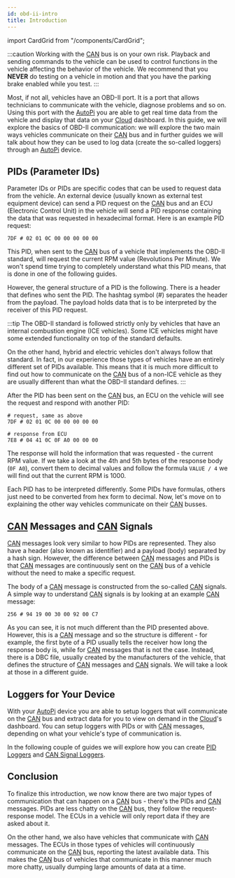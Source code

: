 ```yaml
---
id: obd-ii-intro
title: Introduction
---
```

import CardGrid from "/components/CardGrid";

:::caution
Working with the [CAN](https://www.autopi.io/hardware/autopi-canfd-pro) bus is on your own risk. Playback and sending commands to the vehicle can be
used to control functions in the vehicle affecting the behavior of the vehicle. We recommend that
you **NEVER** do testing on a vehicle in motion and that you have the parking brake enabled while you
test.
:::


Most, if not all, vehicles have an OBD-II port. It is a port that allows technicians to communicate
with the vehicle, diagnose problems and so on. Using this port with the [AutoPi](https://www.autopi.io) you are able to get
real time data from the vehicle and display that data on your [Cloud](https://www.autopi.io/software-platform/cloud-management) dashboard. In this guide, we
will explore the basics of OBD-II communication: we will explore the two main ways vehicles
communicate on their [CAN](https://www.autopi.io/hardware/autopi-canfd-pro) bus and in further guides we will talk about how they can be used to
log data (create the so-called loggers) through an [AutoPi](https://www.autopi.io) device.

## PIDs (Parameter IDs)
Parameter IDs or PIDs are specific codes that can be used to request data from the vehicle. An
external device (usually known as external test equipment device) can send a PID request on the [CAN](https://www.autopi.io/hardware/autopi-canfd-pro)
bus and an ECU (Electronic Control Unit) in the vehicle will send a PID response containing the
data that was requested in hexadecimal format. Here is an example PID request:

```
7DF # 02 01 0C 00 00 00 00 00
```

This PID, when sent to the [CAN](https://www.autopi.io/hardware/autopi-canfd-pro) bus of a vehicle that implements the OBD-II standard, will request
the current RPM value (Revolutions Per Minute). We won't spend time trying to completely understand
what this PID means, that is done in one of the following guides.

However, the general structure of a PID is the following. There is a header that defines who sent
the PID. The hashtag symbol (#) separates the header from the payload. The payload holds data that
is to be interpreted by the receiver of this PID request.

:::tip
The OBD-II standard is followed strictly only by vehicles that have an internal combustion engine
(ICE vehicles). Some ICE vehicles might have some extended functionality on top of the standard
defaults.

On the other hand, hybrid and electric vehicles don't always follow that standard. In fact, in our
experience those types of vehicles have an entirely different set of PIDs available. This means
that it is much more difficult to find out how to communicate on the [CAN](https://www.autopi.io/hardware/autopi-canfd-pro) bus of a non-ICE vehicle
as they are usually different than what the OBD-II standard defines.
:::

After the PID has been sent on the [CAN](https://www.autopi.io/hardware/autopi-canfd-pro) bus, an ECU on the vehicle will see the request and respond
with another PID:

```
# request, same as above
7DF # 02 01 0C 00 00 00 00 00

# response from ECU
7E8 # 04 41 0C 0F A0 00 00 00
```

The response will hold the information that was requested - the current RPM value. If we take a
look at the 4th and 5th bytes of the response body (`0F A0`), convert them to decimal values and
follow the formula `VALUE / 4` we will find out that the current RPM is 1000.

Each PID has to be interpreted differently. Some PIDs have formulas, others just need to be
converted from hex form to decimal. Now, let's move on to explaining the other way vehicles
communicate on their [CAN](https://www.autopi.io/hardware/autopi-canfd-pro) busses.


## [CAN](https://www.autopi.io/hardware/autopi-canfd-pro) Messages and [CAN](https://www.autopi.io/hardware/autopi-canfd-pro) Signals
[CAN](https://www.autopi.io/hardware/autopi-canfd-pro) messages look very similar to how PIDs are represented. They also have a header (also known as
identifier) and a payload (body) separated by a hash sign. However, the difference between [CAN](https://www.autopi.io/hardware/autopi-canfd-pro)
messages and PIDs is that [CAN](https://www.autopi.io/hardware/autopi-canfd-pro) messages are continuously sent on the [CAN](https://www.autopi.io/hardware/autopi-canfd-pro) bus of a vehicle without
the need to make a specific request.

The body of a [CAN](https://www.autopi.io/hardware/autopi-canfd-pro) message is constructed from the so-called [CAN](https://www.autopi.io/hardware/autopi-canfd-pro) signals. A simple way to understand
[CAN](https://www.autopi.io/hardware/autopi-canfd-pro) signals is by looking at an example [CAN](https://www.autopi.io/hardware/autopi-canfd-pro) message:

```
256 # 94 19 00 30 00 92 00 C7
```

As you can see, it is not much different than the PID presented above. However, this is a [CAN](https://www.autopi.io/hardware/autopi-canfd-pro)
message and so the structure is different - for example, the first byte of a PID usually tells the
receiver how long the response body is, while for [CAN](https://www.autopi.io/hardware/autopi-canfd-pro) messages that is not the case. Instead, there
is a DBC file, usually created by the manufacturers of the vehicle, that defines the structure of
[CAN](https://www.autopi.io/hardware/autopi-canfd-pro) messages and [CAN](https://www.autopi.io/hardware/autopi-canfd-pro) signals. We will take a look at those in a different guide.


## Loggers for Your Device

With your [AutoPi](https://www.autopi.io) device you are able to setup loggers that will communicate on the [CAN](https://www.autopi.io/hardware/autopi-canfd-pro) bus and extract data for you to view on demand in the [Cloud](https://www.autopi.io/software-platform/cloud-management)'s dashboard.
You can setup loggers with PIDs or with [CAN](https://www.autopi.io/hardware/autopi-canfd-pro) messages, depending on what your vehicle's type of communication is.

In the following couple of guides we will explore how you can create [PID Loggers](/cloud/obd-ii/create_pid_loggers.md)
and [CAN Signal Loggers](/cloud/obd-ii/create_can_signal_loggers.md).


## Conclusion
To finalize this introduction, we now know there are two major types of communication that can
happen on a [CAN](https://www.autopi.io/hardware/autopi-canfd-pro) bus - there's the PIDs and [CAN](https://www.autopi.io/hardware/autopi-canfd-pro) messages. PIDs are less chatty on the [CAN](https://www.autopi.io/hardware/autopi-canfd-pro) bus, they follow the
request-response model. The ECUs in a vehicle will only report data if they are asked about it.

On the other hand, we also have vehicles that communicate with [CAN](https://www.autopi.io/hardware/autopi-canfd-pro) messages. The ECUs in those
types of vehicles will continuously communicate on the [CAN](https://www.autopi.io/hardware/autopi-canfd-pro) bus, reporting the latest available data.
This makes the [CAN](https://www.autopi.io/hardware/autopi-canfd-pro) bus of vehicles that communicate in this manner much more chatty, usually
dumping large amounts of data at a time.
